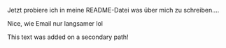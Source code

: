 Jetzt probiere ich in meine README-Datei was über mich zu schreiben....

Nice, wie Email nur langsamer lol

This text was added on a secondary path!
